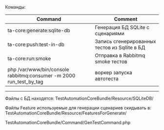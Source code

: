 Команды:

Command | Comment
------------ | -------------
ta-core:generate:sqlite-db | Генерация БД SQLite с сценариями
ta-core:push:test-in-db | Запись сгенерированных тестов из Sqllite в БД
ta-core:run:smoke | Отправка в Rabbitmq smoke тестов
php /var/www/bin/console rabbitmq:consumer -m 2000 run_test_by_tag | воркер запуска автотеста
---

Файлы с БД находятся: TestAutomationCoreBundle/Resource/SQLiteDB/

Файлы Feature используемые для генерации сценариев скидывать в: TestAutomationCoreBundle/Resource/FeaturesForGenerate/

 TestAutomationCoreBundle/Command/GenTestCommand.php 